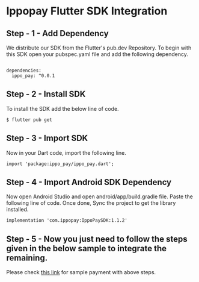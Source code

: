 # Ippopay Flutter SDK Integration

## Step - 1 - Add Dependency

We distribute our SDK from the Flutter's pub.dev Repository. To begin with this SDK open your pubspec.yaml file and
add the following dependency.

```

dependencies:
  ippo_pay: ^0.0.1
```

## Step - 2 - Install SDK 

To install the SDK add the below line of code.

```
$ flutter pub get
```

## Step - 3 - Import SDK 

Now in your Dart code, import the following line.

```
import 'package:ippo_pay/ippo_pay.dart';
```

## Step - 4 - Import Android SDK Dependency 

Now open Android Studio and open android/app/build.gradle file. Paste the following line of code. Once done, Sync the project to get the library installed.

```
implementation 'com.ippopay:IppoPaySDK:1.1.2'
```

## Step - 5 - Now you just need to follow the steps given in the below sample to integrate the remaining.

Please check [this link](https://pub.dev/packages/ippo_pay/example) for sample payment with above steps.


